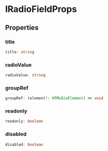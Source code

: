 # IRadioFieldProps

## Properties

### title

```ts
title: string
```

### radioValue

```ts
radioValue: string
```

### groupRef

```ts
groupRef: (element?: HTMLDivElement) => void
```

### readonly

```ts
readonly: boolean
```

### disabled

```ts
disabled: boolean
```
